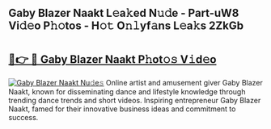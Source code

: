 ## Gaby Blazer Naakt L𝚎a𝚔ed N𝚞𝚍e - Part-uW8 Vi𝚍𝚎o P𝚑𝚘tos - H𝚘𝚝 O𝚗𝚕yf𝚊ns L𝚎a𝚔s 2ZkGb

# <h2><a href="http://kf3jw8.oniu.top/?m=Gaby+Blazer+Naakt">🔗👉 🔴 Gaby Blazer Naakt P𝚑ot𝚘𝚜 V𝚒d𝚎o</a></h2>

[![Gaby Blazer Naakt Nu𝚍e𝚜](https://i.imgur.com/0qMVB7G.gif)](http://kf3jw8.oniu.top/?m=Gaby+Blazer+Naakt)
Online artist and amusement giver Gaby Blazer Naakt, known for disseminating dance and lifestyle knowledge through trending dance trends and short videos. Inspiring entrepreneur Gaby Blazer Naakt, famed for their innovative business ideas and commitment to success.  
